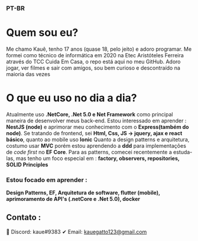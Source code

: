### PT-BR
# Quem sou eu? 
Me chamo Kauê, tenho 17 anos (quase 18, pelo jeito) e adoro programar. Me formei como técnico de informática em 2020 na Etec Aristóteles Ferreira através do TCC Cuida Em Casa, o repo está aqui no meu GitHub.
Adoro jogar, ver filmes e sair com amigos, sou bem curioso e descontraído na maioria das vezes
# O que eu uso no dia a dia?
Atualmente uso **.NetCore, .Net 5.0 e Net Framework** como principal maneira de desenvolver meus back-end. Estou interessado em aprender : **NestJS (node)** e aprimorar meu conhecimento com o **Express(também do node)**.
Se tratando de frontend, sei **Html, Css, JS -> jquery, ajax e react básico**, quanto ao mobile uso **Ionic**
Quanto a design patterns e arquitetura, costumo usar **MVC** porém estou aprendendo a **ddd** para implementações de *code first* no **EF Core**. Para as patterns, comecei recentemente a estuda-las, mas tenho um foco especial em : **factory, observers, repositories, SOLID Principles**
### Estou focado em aprender : 
**Design Patterns, EF, Arquitetura de software, flutter (mobile), aprimoramento de API's (.netCore e .Net 5.0), docker**
## Contato :
📲 Discord: kaue#9383
✔ Email: kauegatto123@gmail.com
<!--
**kauegatto/kauegatto** is a ✨ _special_ ✨ repository because its `README.md` (this file) appears on your GitHub profile.

Here are some ideas to get you started:

- 🔭 I’m currently working on ...
- 🌱 I’m currently learning ...
- 👯 I’m looking to collaborate on ...
- 🤔 I’m looking for help with ...
- 💬 Ask me about ...
- 📫 How to reach me: ...
- 😄 Pronouns: ...
- ⚡ Fun fact: ...
-->
